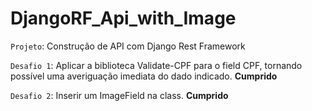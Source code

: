 # DjangoRF_Api_with_Image


`Projeto`: Construção de API com Django Rest Framework

`Desafio 1`: Aplicar a biblioteca Validate-CPF para o field CPF, tornando possível uma averiguação imediata do dado indicado.
**Cumprido**

`Desafio 2`: Inserir um ImageField na class.
**Cumprido**
